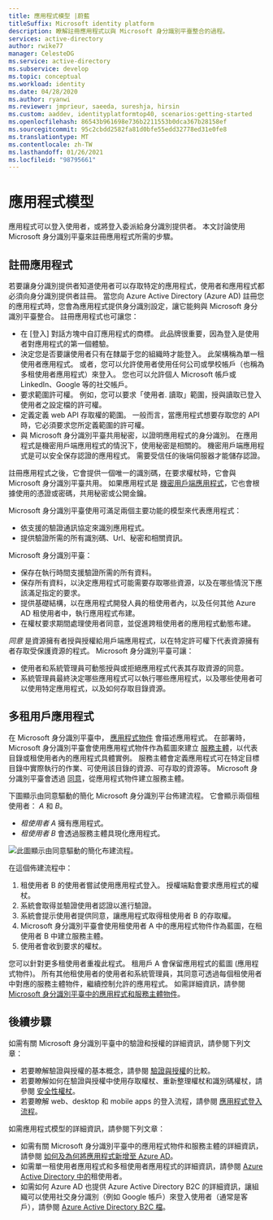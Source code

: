 ```yaml
---
title: 應用程式模型 |蔚藍
titleSuffix: Microsoft identity platform
description: 瞭解註冊應用程式以與 Microsoft 身分識別平臺整合的過程。
services: active-directory
author: rwike77
manager: CelesteDG
ms.service: active-directory
ms.subservice: develop
ms.topic: conceptual
ms.workload: identity
ms.date: 04/28/2020
ms.author: ryanwi
ms.reviewer: jmprieur, saeeda, sureshja, hirsin
ms.custom: aaddev, identityplatformtop40, scenarios:getting-started
ms.openlocfilehash: 86543b961698e736b2211553b0dca367b28158ef
ms.sourcegitcommit: 95c2cbdd2582fa81d0bfe55edd32778ed31e0fe8
ms.translationtype: MT
ms.contentlocale: zh-TW
ms.lasthandoff: 01/26/2021
ms.locfileid: "98795661"
---
```

# <a name="application-model"></a>應用程式模型

應用程式可以登入使用者，或將登入委派給身分識別提供者。 本文討論使用 Microsoft 身分識別平臺來註冊應用程式所需的步驟。

## <a name="register-an-application"></a>註冊應用程式

若要讓身分識別提供者知道使用者可以存取特定的應用程式，使用者和應用程式都必須向身分識別提供者註冊。 當您向 Azure Active Directory (Azure AD) 註冊您的應用程式時，您會為應用程式提供身分識別設定，讓它能夠與 Microsoft 身分識別平臺整合。 註冊應用程式也可讓您：

* 在 [登入] 對話方塊中自訂應用程式的商標。 此品牌很重要，因為登入是使用者對應用程式的第一個體驗。
* 決定您是否要讓使用者只有在隸屬于您的組織時才能登入。 此架構稱為單一租使用者應用程式。 或者，您可以允許使用者使用任何公司或學校帳戶（也稱為多租使用者應用程式）來登入。 您也可以允許個人 Microsoft 帳戶或 LinkedIn、Google 等的社交帳戶。
* 要求範圍許可權。 例如，您可以要求「使用者. 讀取」範圍，授與讀取已登入使用者之設定檔的許可權。
* 定義定義 web API 存取權的範圍。 一般而言，當應用程式想要存取您的 API 時，它必須要求您所定義範圍的許可權。
* 與 Microsoft 身分識別平臺共用秘密，以證明應用程式的身分識別。 在應用程式是機密用戶端應用程式的情況下，使用秘密是相關的。 機密用戶端應用程式是可以安全保存認證的應用程式。 需要受信任的後端伺服器才能儲存認證。

註冊應用程式之後，它會提供一個唯一的識別碼，在要求權杖時，它會與 Microsoft 身分識別平臺共用。 如果應用程式是 [機密用戶端應用程式](developer-glossary.md#client-application)，它也會根據使用的憑證或密碼，共用秘密或公開金鑰。

Microsoft 身分識別平臺使用可滿足兩個主要功能的模型來代表應用程式：

* 依支援的驗證通訊協定來識別應用程式。
* 提供驗證所需的所有識別碼、Url、秘密和相關資訊。

Microsoft 身分識別平臺：

* 保存在執行時間支援驗證所需的所有資料。
* 保存所有資料，以決定應用程式可能需要存取哪些資源，以及在哪些情況下應該滿足指定的要求。
* 提供基礎結構，以在應用程式開發人員的租使用者內，以及任何其他 Azure AD 租使用者中，執行應用程式布建。
* 在權杖要求期間處理使用者同意，並促進跨租使用者的應用程式動態布建。

*同意* 是資源擁有者授與授權給用戶端應用程式，以在特定許可權下代表資源擁有者存取受保護資源的程式。 Microsoft 身分識別平臺可讓：

* 使用者和系統管理員可動態授與或拒絕應用程式代表其存取資源的同意。
* 系統管理員最終決定哪些應用程式可以執行哪些應用程式，以及哪些使用者可以使用特定應用程式，以及如何存取目錄資源。

## <a name="multi-tenant-apps"></a>多租用戶應用程式

在 Microsoft 身分識別平臺中， [應用程式物件](developer-glossary.md#application-object) 會描述應用程式。 在部署時，Microsoft 身分識別平臺會使用應用程式物件作為藍圖來建立 [服務主體](developer-glossary.md#service-principal-object)，以代表目錄或租使用者內的應用程式具體實例。 服務主體會定義應用程式可在特定目標目錄中實際執行的作業、可使用該目錄的資源、可存取的資源等。 Microsoft 身分識別平臺會透過 [同意](developer-glossary.md#consent)，從應用程式物件建立服務主體。

下圖顯示由同意驅動的簡化 Microsoft 身分識別平台佈建流程。 它會顯示兩個租使用者： *A* 和 *B*。

* *租使用者 A* 擁有應用程式。
* *租使用者 B* 會透過服務主體具現化應用程式。

![此圖顯示由同意驅動的簡化布建流程。](./media/authentication-scenarios/simplified-provisioning-flow-consent-driven.svg)

在這個佈建流程中：

1. 租使用者 B 的使用者嘗試使用應用程式登入。 授權端點會要求應用程式的權杖。
1. 系統會取得並驗證使用者認證以進行驗證。
1. 系統會提示使用者提供同意，讓應用程式取得租使用者 B 的存取權。
1. Microsoft 身分識別平臺會使用租使用者 A 中的應用程式物件作為藍圖，在租使用者 B 中建立服務主體。
1. 使用者會收到要求的權杖。

您可以針對更多租使用者重複此程式。 租用戶 A 會保留應用程式的藍圖 (應用程式物件)。 所有其他租使用者的使用者和系統管理員，其同意可透過每個租使用者中對應的服務主體物件，繼續控制允許的應用程式。 如需詳細資訊，請參閱 [Microsoft 身分識別平臺中的應用程式和服務主體物件](app-objects-and-service-principals.md)。

## <a name="next-steps"></a>後續步驟

如需有關 Microsoft 身分識別平臺中的驗證和授權的詳細資訊，請參閱下列文章：

* 若要瞭解驗證與授權的基本概念，請參閱 [驗證與授權](authentication-vs-authorization.md)的比較。
* 若要瞭解如何在驗證與授權中使用存取權杖、重新整理權杖和識別碼權杖，請參閱 [安全性權杖](security-tokens.md)。
* 若要瞭解 web、desktop 和 mobile apps 的登入流程，請參閱 [應用程式登入流程](app-sign-in-flow.md)。

如需應用程式模型的詳細資訊，請參閱下列文章：

* 如需有關 Microsoft 身分識別平臺中的應用程式物件和服務主體的詳細資訊，請參閱 [如何及為何將應用程式新增至 Azure AD](active-directory-how-applications-are-added.md)。
* 如需單一租使用者應用程式和多租使用者應用程式的詳細資訊，請參閱 [Azure Active Directory 中的](single-and-multi-tenant-apps.md)租使用者。
* 如需如何 Azure AD 也提供 Azure Active Directory B2C 的詳細資訊，讓組織可以使用社交身分識別（例如 Google 帳戶）來登入使用者（通常是客戶），請參閱 [Azure Active Directory B2C 檔](../../active-directory-b2c/index.yml)。